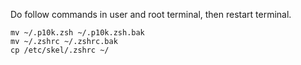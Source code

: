 Do follow commands in user and root terminal, then restart terminal.
```
mv ~/.p10k.zsh ~/.p10k.zsh.bak 
mv ~/.zshrc ~/.zshrc.bak 
cp /etc/skel/.zshrc ~/
```
